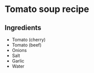 # Tomato soup recipe

## Ingredients

* Tomato (cherry)
* Tomato (beef)
* Onions
* Salt
* Garlic
* Water
